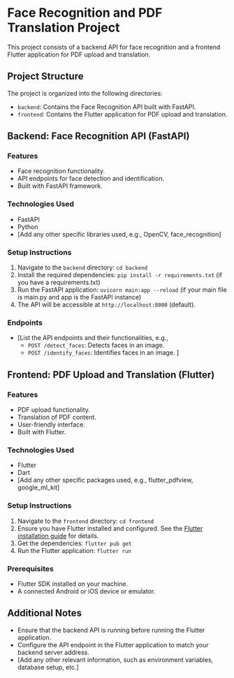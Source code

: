 # Face Recognition and PDF Translation Project

This project consists of a backend API for face recognition and a frontend Flutter application for PDF upload and translation.

## Project Structure

The project is organized into the following directories:

* `backend`: Contains the Face Recognition API built with FastAPI.
* `frontend`: Contains the Flutter application for PDF upload and translation.

## Backend: Face Recognition API (FastAPI)

### Features

* Face recognition functionality.
* API endpoints for face detection and identification.
* Built with FastAPI framework.

### Technologies Used

* FastAPI
* Python
* \[Add any other specific libraries used, e.g., OpenCV, face\_recognition]

### Setup Instructions

1.  Navigate to the `backend` directory: `cd backend`
2.  Install the required dependencies: `pip install -r requirements.txt` (if you have a requirements.txt)
3.  Run the FastAPI application: `uvicorn main:app --reload` (if your main file is main.py and app is the FastAPI instance)
4.  The API will be accessible at `http://localhost:8000` (default).

### Endpoints

* \[List the API endpoints and their functionalities, e.g.,
    * `POST /detect_faces`: Detects faces in an image.
    * `POST /identify_faces`: Identifies faces in an image.
    ]

## Frontend: PDF Upload and Translation (Flutter)

### Features

* PDF upload functionality.
* Translation of PDF content.
* User-friendly interface.
* Built with Flutter.

### Technologies Used

* Flutter
* Dart
* \[Add any other specific packages used, e.g., flutter\_pdfview, google\_ml\_kit]

### Setup Instructions

1.  Navigate to the `frontend` directory: `cd frontend`
2.  Ensure you have Flutter installed and configured.  See the [Flutter installation guide](https://docs.flutter.dev/get-started/install) for details.
3.  Get the dependencies: `flutter pub get`
4.  Run the Flutter application: `flutter run`

### Prerequisites

* Flutter SDK installed on your machine.
* A connected Android or iOS device or emulator.

## Additional Notes

* Ensure that the backend API is running before running the Flutter application.
* Configure the API endpoint in the Flutter application to match your backend server address.
* \[Add any other relevant information, such as environment variables, database setup, etc.]